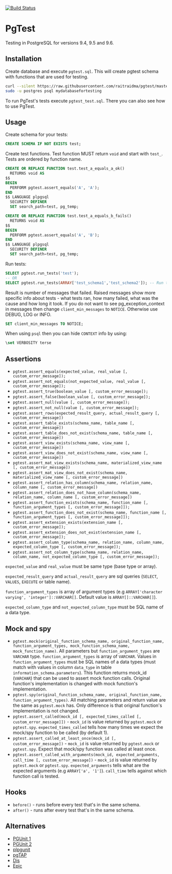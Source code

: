 [![Build Status](https://travis-ci.org/raitraidma/pgtest.svg?branch=master)](https://travis-ci.org/raitraidma/pgtest)

# PgTest
Testing in PostgreSQL for versions 9.4, 9.5 and 9.6.

## Installation
Create database and execute `pgtest.sql`. This will create pgtest schema with functions that are used for testing.

```bash
curl --silent https://raw.githubusercontent.com/raitraidma/pgtest/master/pgtest.sql |\
sudo -u postgres psql mydatabasefortesting
```

To run PgTest's tests execute `pgtest_test.sql`. There you can also see how to use PgTest.

## Usage
Create schema for your tests:
```sql
CREATE SCHEMA IF NOT EXISTS test;
```

Create test functions. Test function MUST return `void` and start with `test_`. Tests are ordered by function name.
```sql
CREATE OR REPLACE FUNCTION test.test_a_equals_a_ok()
  RETURNS void AS
$$
BEGIN
  PERFORM pgtest.assert_equals('A', 'A');
END
$$ LANGUAGE plpgsql
  SECURITY DEFINER
  SET search_path=test, pg_temp;
```
```sql
CREATE OR REPLACE FUNCTION test.test_a_equals_b_fails()
  RETURNS void AS
$$
BEGIN
  PERFORM pgtest.assert_equals('A', 'B');
END
$$ LANGUAGE plpgsql
  SECURITY DEFINER
  SET search_path=test, pg_temp;
```

Run tests:
```sql
SELECT pgtest.run_tests('test');
-- OR
SELECT pgtest.run_tests(ARRAY['test_schema1','test_schema2']); -- Run tests from multiple schemas.
```

Result is number of messages that failed. Raised messages show more specific info about tests - what tests ran, how many failed, what was the cause and how long it took.
If you do not want to see pg_exception_context in messages then change `client_min_messages` to `NOTICE`. Otherwise use DEBUG, LOG or INFO.
```sql
SET client_min_messages TO NOTICE;
```

When using `psql` then you can hide `CONTEXT` info by using:
```sql
\set VERBOSITY terse
```

## Assertions
* `pgtest.assert_equals(expected_value, real_value [, custom_error_message]);`
* `pgtest.assert_not_equals(not_expected_value, real_value [, custom_error_message]);`
* `pgtest.assert_true(boolean_value [, custom_error_message]);`
* `pgtest.assert_false(boolean_value [, custom_error_message]);`
* `pgtest.assert_null(value [, custom_error_message]);`
* `pgtest.assert_not_null(value [, custom_error_message]);`
* `pgtest.assert_rows(expected_result_query, actual_result_query [, custom_error_message])`
* `pgtest.assert_table_exists(schema_name, table_name [, custom_error_message])`
* `pgtest.assert_table_does_not_exist(schema_name, table_name [, custom_error_message])`
* `pgtest.assert_view_exists(schema_name, view_name [, custom_error_message])`
* `pgtest.assert_view_does_not_exist(schema_name, view_name [, custom_error_message])`
* `pgtest.assert_mat_view_exists(schema_name, materialized_view_name [, custom_error_message])`
* `pgtest.assert_mat_view_does_not_exist(schema_name, materialized_view_name [, custom_error_message])`
* `pgtest.assert_relation_has_column(schema_name, relation_name, column_name [, custom_error_message])`
* `pgtest.assert_relation_does_not_have_column(schema_name, relation_name, column_name [, custom_error_message])`
* `pgtest.assert_function_exists(schema_name, function_name [, function_argument_types [, custom_error_message]]);`
* `pgtest.assert_function_does_not_exist(schema_name, function_name [, function_argument_types [, custom_error_message]]);`
* `pgtest.assert_extension_exists(extension_name [, custom_error_message]);`
* `pgtest.assert_extension_does_not_exist(extension_name [, custom_error_message]);`
* `pgtest.assert_column_type(schema_name, relation_name, column_name, expected_column_type [, custom_error_message]);`
* `pgtest.assert_not_column_type(schema_name, relation_name, column_name, not_expected_column_type [, custom_error_message]);`

`expected_value` and `real_value` must be same type (base type or array).

`expected_result_query` and `actual_result_query` are sql queries (`SELECT`, `VALUES`, `EXECUTE` or table name).

`function_argument_types` is array of argument types (e.g `ARRAY['character varying', 'integer']::VARCHAR[]`. Default value is `ARRAY[]::VARCHAR[]`).

`expected_column_type` and `not_expected_column_type` must be SQL name of a data type.

## Mock and spy
* `pgtest.mock(original_function_schema_name, original_function_name, function_argument_types, mock_function_schema_name, mock_function_name)`. All parameters but `function_argument_types` are `VARCHAR` type. `function_argument_types` is array of `VARCHAR`. Values in `function_argument_types` must be SQL names of a data types (must match with values in column `data_type` in table `information_schema.parameters`). This function returns mock_id (`VARCHAR`) that can be used to assert mock function calls. Original function's implementation is changed with mock function's implementation.
* `pgtest.spy(original_function_schema_name, original_function_name, function_argument_types)`. All matching parameters and return value are the same as `pgtest.mock` has. Only difference is that original function's implementation is not changed.
* `pgtest.assert_called(mock_id [, expected_times_called [, custom_error_message]])` - `mock_id` is value returned by `pgtest.mock` or `pgtest.spy`. `expected_times_called` tells how many times we expect the mock/spy function to be called (by default 1).
* `pgtest.assert_called_at_least_once(mock_id [, custom_error_message])` - `mock_id` is value returned by `pgtest.mock` or `pgtest.spy`. Expect that mock/spy function was called at least once.
* `pgtest.assert_called_with_arguments(mock_id, expected_arguments, call_time [, custom_error_message])` - `mock_id` is value returned by `pgtest.mock` or `pgtest.spy`. `expected_arguments` tells what are the expected arguments (e.g `ARRAY['a', '1']`). `call_time` tells against which function call is tested.

## Hooks
* `before()` - runs before every test that's in the same schema.
* `after()` - runs after every test that's in the same schema.

## Alternatives
* [PGUnit 1](http://en.dklab.ru/lib/dklab_pgunit/)
* [PGUnit 2](https://github.com/adrianandrei-ca/pgunit)
* [plpgunit](https://github.com/mixerp/plpgunit)
* [pgTAP](https://github.com/theory/pgtap)
* [Dis](https://github.com/Imperium/Dis)
* [Epic](https://github.com/brandonpayton/epictest)